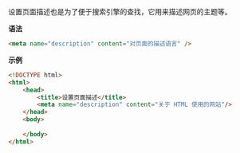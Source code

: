 设置页面描述也是为了便于搜索引擎的查找，它用来描述网页的主题等。

**语法**

```html
<meta name="description" content="对页面的描述语言" />
```

**示例**

```html
<!DOCTYPE html>
<html>
    <head>
        <title>设置页面描述</title>
        <meta name="description" content="关于 HTML 使用的网站"/>
    </head>
    <body>
        
    </body>
</html>
```

